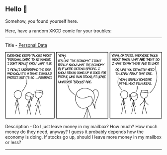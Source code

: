 ## Hello 👀

Somehow, you found yourself here.

Here, have a random XKCD comic for your troubles:

-----------------------------------

Title - [Personal Data](https://xkcd.com/1971)

![Personal Data](./random_comic.png)

Description - Do I just leave money in my mailbox? How much? How much money do they need, anyway? I guess it probably depends how the economy is doing. If stocks go up, should I leave more money in my mailbox or less?

-----------------------------------